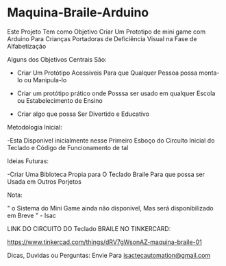# Maquina-Braile-Arduino

Este Projeto Tem como Objetivo Criar Um Prototipo de mini game 
com Arduino Para Crianças Portadoras de Deficiência Visual na Fase de Alfabetização

Alguns dos Objetivos Centrais São:

- Criar Um Protótipo Acessiveis Para que Qualquer Pessoa possa monta-lo ou Manipula-lo
  
- Criar um protótipo prático onde Posssa ser usado em qualquer Escola ou Estabelecimento de Ensino

- Criar algo que possa Ser Divertido e Educativo

Metodologia Inicial:

  -Esta Disponivel inicialmente nesse Primeiro Esboço do Circuito Inicial do Teclado e Código de Funcionamento de tal

Ideias Futuras:
  
  -Criar Uma Bibloteca Propia para O Teclado Braile Para que possa ser Usada em Outros Porjetos

Nota:

  " o Sistema do Mini Game ainda não disponivel, Mas será disponibilizado em Breve "
                                                                           - Isac

LINK DO CIRCUITO DO Teclado BRAILE NO TINKERCARD:

https://www.tinkercad.com/things/dRV7gWsonAZ-maquina-braile-01

Dicas, Duvidas ou Perguntas:
        Envie Para isactecautomation@gmail.com



                          
